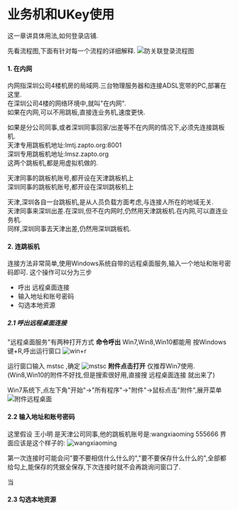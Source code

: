 # 业务机和UKey使用

这一章讲具体用法,如何登录店铺.

先看流程图,下面有针对每一个流程的详细解释.
![防关联登录流程图](http://lemai.oss-cn-shenzhen.aliyuncs.com/gitbook_netlogin/%E9%98%B2%E5%85%B3%E8%81%94%E7%99%BB%E5%BD%95%E6%B5%81%E7%A8%8B%E5%9B%BE.jpeg)


#### 1. 在内网

内网指深圳公司4楼机房的局域网.三台物理服务器和连接ADSL宽带的PC,部署在这里.  
在深圳公司4楼的网络环境中,就叫"在内网".  
如果在内网,可以不用跳板,直接连业务机,速度更快.

如果是分公司同事,或者深圳同事回家/出差等不在内网的情况下,必须先连接跳板机.  
天津专用跳板机地址:lmtj.zapto.org:8001  
深圳专用跳板机地址:lmsz.zapto.org  
这两个跳板机,都是用虚拟机做的.

天津同事的跳板机账号,都开设在天津跳板机上  
深圳同事的跳板机账号,都开设在深圳跳板机上

天津,深圳各自一台跳板机,是从人员负载方面考虑,与连接人所在的地域无关.  
天津同事来深圳出差.在深圳,但不在内网时,仍然用天津跳板机.在内网,可以直连业务机.  
同样,深圳同事去天津出差,仍然用深圳跳板机.

#### 2. 连跳板机
连接方法非常简单,使用Windows系统自带的远程桌面服务,输入一个地址和账号密码即可.
这个操作可以分为三步
+ 呼出 远程桌面连接
+ 输入地址和账号密码
+ 勾选本地资源

##### 2.1 呼出远程桌面连接
"远程桌面服务"有两种打开方式
**命令呼出**
Win7,Win8,Win10都能用
   按Windows键+R,呼出运行窗口
   ![win+r](http://lemai.oss-cn-shenzhen.aliyuncs.com/gitbook_netlogin/win%2Br.jpg)
   
   运行窗口输入 mstsc ,确定
   ![mstsc](http://lemai.oss-cn-shenzhen.aliyuncs.com/gitbook_netlogin/mstsc.jpg)
**附件点击打开**
仅推荐Win7使用.
(Win8,Win10的附件不好找,但是搜索很好用,直接搜 远程桌面连接 就出来了)

Win7系统下,点左下角"开始"->"所有程序"->"附件"->鼠标点击"附件",展开菜单
   ![附件远程桌面](http://lemai.oss-cn-shenzhen.aliyuncs.com/gitbook_netlogin/%E9%99%84%E4%BB%B6mstsc.png)

#### 2.2 输入地址和账号密码
这里假设 王小明 是天津公司同事,他的跳板机账号是:wangxiaoming 555666
界面应该是这个样子的:
![wangxiaoming](http://lemai.oss-cn-shenzhen.aliyuncs.com/gitbook_netlogin/wangxiaoming.png)

第一次连接时可能会问"要不要相信什么什么的","要不要保存什么什么的",全部都给勾上,能保存的凭据全保存,下次连接时就不会再跳询问窗口了.

当 


#### 2.3 勾选本地资源